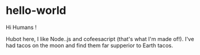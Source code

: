 # hello-world

Hi Humans !

Hubot here, I like Node..js and cofeesacript (that's what I'm made of!).
I've had tacos on the moon and find them far supperior to Earth tacos.
